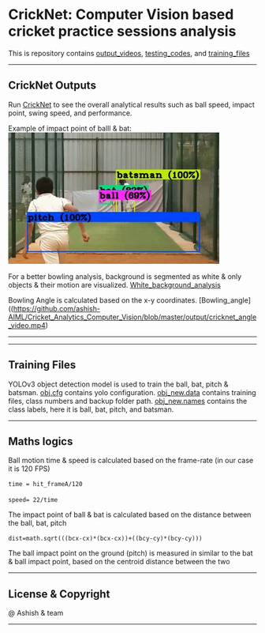 # CrickNet: Computer Vision based cricket practice sessions analysis

This is repository contains [output_videos](output), [testing_codes](CrickNet_codes), and [training_files](CrickNet_object_detection_training_files)

---
## CrickNet Outputs
Run [CrickNet](https://github.com/ashish-AIML/Cricket_Analytics_Computer_Vision/blob/master/CrickNet_codes/CrickNet_video_result.py) to see the overall analytical results such as ball speed, impact point, swing speed, and performance.

Example of impact point of balll & bat:
![Impact Point](https://github.com/ashish-AIML/Cricket_Analytics_Computer_Vision/blob/master/output/impact_point.JPG "Ball-Bat Impact Point") 

For a better bowling analysis, background is segmented as white & only objects & their motion are visualized. [White_background_analysis](https://github.com/ashish-AIML/Cricket_Analytics_Computer_Vision/blob/master/output/white_background.mp4)

Bowling Angle is calculated based on the x-y coordinates. [Bowling_angle]((https://github.com/ashish-AIML/Cricket_Analytics_Computer_Vision/blob/master/output/cricknet_angle_video.mp4)
***
---
## Training Files
YOLOv3 object detection model is used to train the ball, bat, pitch & batsman. [obj.cfg](https://github.com/ashish-AIML/Cricket_Analytics_Computer_Vision/blob/master/CrickNet_object_detection_training_files/obj.cfg) contains yolo configuration. [obj_new.data](https://github.com/ashish-AIML/Cricket_Analytics_Computer_Vision/blob/master/CrickNet_object_detection_training_files/obj_new.data) contains training files, class numbers and backup folder path. [obj_new.names](https://github.com/ashish-AIML/Cricket_Analytics_Computer_Vision/blob/master/CrickNet_object_detection_training_files/obj_new.names) contains the class labels, here it is ball, bat, pitch, and batsman.
***
## Maths logics
Ball motion time & speed is calculated based on the frame-rate (in our case it is 120 FPS)
```
time = hit_frameA/120

speed= 22/time
```

The impact point of ball & bat is calculated based on the distance between the ball, bat, pitch
```
dist=math.sqrt(((bcx-cx)*(bcx-cx))+((bcy-cy)*(bcy-cy)))
```
The ball impact point on the ground (pitch) is measured in similar to the bat & ball impact point, based on the centroid distance between the two

---
## License & Copyright

@ Ashish & team

***
